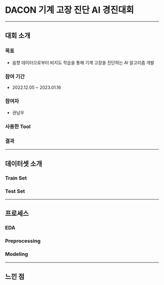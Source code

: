 # DACON 기계 고장 진단 AI 경진대회

---

## 대회 소개

### 목표

* 음향 데이터으로부터 비지도 학습을 통해 기계 고장을 진단하는 AI 알고리즘 개발

### 참여 기간

* 2022.12.05 ~ 2023.01.16

### 참여자

* 권남우

### 사용한 Tool

### 결과

---

## 데이터셋 소개

### Train Set

### Test Set

---

## 프로세스

### EDA

### Preprocessing

### Modeling

---

## 느낀 점
